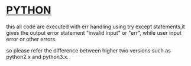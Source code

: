 <h1><u>PYTHON</u></h1>



this all code are executed with err handling using try except statements,it gives the output error statement "invalid input" or "err", while user input error or other errors.
<br/>

so please refer the difference between higher two versions such as python2.x and python3.x.
